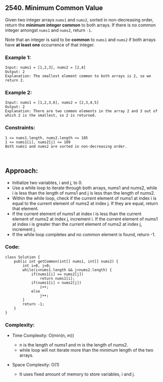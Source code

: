 ## 2540. Minimum Common Value  

Given two integer arrays ```nums1``` and ```nums2```, sorted in non-decreasing order, return the **minimum integer common** to both arrays. If there is no 
common integer amongst ```nums1``` and ```nums2```, return ```-1```.   

Note that an integer is said to be **common** to ```nums1``` and ```nums2``` if both arrays have **at least one** occurrence of that integer.   


### Example 1:   
```
Input: nums1 = [1,2,3], nums2 = [2,4]
Output: 2
Explanation: The smallest element common to both arrays is 2, so we return 2.
```  
 
### Example 2:   
```
Input: nums1 = [1,2,3,6], nums2 = [2,3,4,5]
Output: 2
Explanation: There are two common elements in the array 2 and 3 out of which 2 is the smallest, so 2 is returned.
```    

### Constraints:   
```
1 <= nums1.length, nums2.length <= 105
1 <= nums1[i], nums2[j] <= 109
Both nums1 and nums2 are sorted in non-decreasing order.
```   

<br>  

## Approach:  

* Initialize two variables, i and j, to 0.
* Use a while loop to iterate through both arrays, nums1 and nums2, while i is less than the length of nums1 and j is less than the length of nums2.
* Within the while loop, check if the current element of nums1 at index i is equal to the current element of nums2 at index j. If they are equal, return that element.
* If the current element of nums1 at index i is less than the current element of nums2 at index j, increment i. If the current element of nums1 at index i is greater than the current element of nums2 at index j, increment j.
* If the while loop completes and no common element is found, return -1.  

### Code:  
```
class Solution {
    public int getCommon(int[] nums1, int[] nums2) {
        int i=0, j=0;
        while(i<nums1.length && j<nums2.length) {
            if(nums1[i] == nums2[j])
                return nums1[i];
            if(nums1[i] < nums2[j])
                i++;
            else
                j++;
        }       
        return -1;
    }
}
```  


### Complexity:   
* Time Complexity: O(min(n, m))  
    * n is the length of nums1 and m is the length of nums2.  
    * while loop will not iterate more than the minimum length of the two arrays.  

* Space Complexity: O(1)  
    * It uses fixed amount of memory to store variables, i and j.  
 
 
